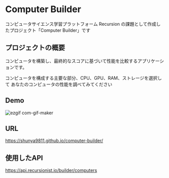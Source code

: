 # Computer Builder

コンピュータサイエンス学習プラットフォーム Recursion の課題として作成したプロジェクト「Computer Builder」です

## プロジェクトの概要

コンピュータを構築し、最終的なスコアに基づいて性能を比較するアプリケーションです。

コンピュータを構成する主要な部分、CPU、GPU、RAM、ストレージを選択して
あなたのコンピュータの性能を調べてみてください

## Demo

![ezgif com-gif-maker](https://user-images.githubusercontent.com/64852663/214652480-6e6fcfd1-3a36-4583-b4b6-e8895fee9a8a.gif)


## URL

https://shunya9811.github.io/computer-builder/


## 使用したAPI

https://api.recursionist.io/builder/computers
